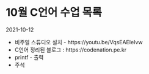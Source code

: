 # 10월 C언어 수업 목록
<p>2021-10-12</p>
<ul>
	<li>비주얼 스튜디오 설치 - https://youtu.be/VqsEAEleIvw</li>
	<li>C언어 정리된 블로그 : https://codenation.pe.kr</li>
	<li>printf - 출력</li>
	<li>주석</li>
</ul>